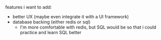 features i want to add:
- better UX (maybe even integrate it with a UI framework)
- database backing (either redis or sql)
    - I'm more comfortable with redis, but SQL would be so that i could practice and learn SQL better
